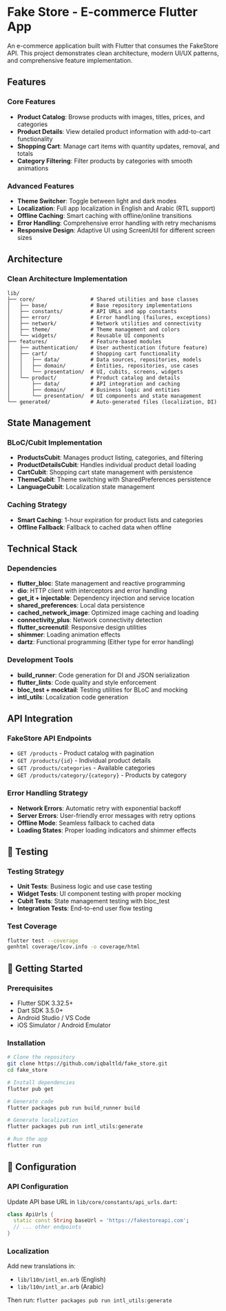 # Fake Store - E-commerce Flutter App

An e-commerce application built with Flutter that consumes the FakeStore API. This project demonstrates clean architecture, modern UI/UX patterns, and comprehensive feature implementation.

## Features

### Core Features
- **Product Catalog**: Browse products with images, titles, prices, and categories
- **Product Details**: View detailed product information with add-to-cart functionality  
- **Shopping Cart**: Manage cart items with quantity updates, removal, and totals
- **Category Filtering**: Filter products by categories with smooth animations

### Advanced Features
- **Theme Switcher**: Toggle between light and dark modes
- **Localization**: Full app localization in English and Arabic (RTL support)
- **Offline Caching**: Smart caching with offline/online transitions
- **Error Handling**: Comprehensive error handling with retry mechanisms
- **Responsive Design**: Adaptive UI using ScreenUtil for different screen sizes

## Architecture

### Clean Architecture Implementation
```
lib/
├── core/                  # Shared utilities and base classes
│   ├── base/              # Base repository implementations  
│   ├── constants/         # API URLs and app constants
│   ├── error/             # Error handling (failures, exceptions)
│   ├── network/           # Network utilities and connectivity
│   ├── theme/             # Theme management and colors
│   └── widgets/           # Reusable UI components
├── features/              # Feature-based modules
│   ├── authentication/    # User authentication (future feature)
│   ├── cart/              # Shopping cart functionality
│   │   ├── data/          # Data sources, repositories, models
│   │   ├── domain/        # Entities, repositories, use cases
│   │   └── presentation/  # UI, cubits, screens, widgets
│   └── product/           # Product catalog and details
│       ├── data/          # API integration and caching
│       ├── domain/        # Business logic and entities
│       └── presentation/  # UI components and state management
└── generated/             # Auto-generated files (localization, DI)
```



## State Management

### BLoC/Cubit Implementation
- **ProductsCubit**: Manages product listing, categories, and filtering
- **ProductDetailsCubit**: Handles individual product detail loading
- **CartCubit**: Shopping cart state management with persistence
- **ThemeCubit**: Theme switching with SharedPreferences persistence
- **LanguageCubit**: Localization state management

### Caching Strategy
- **Smart Caching**: 1-hour expiration for product lists and categories
- **Offline Fallback**: Fallback to cached data when offline

## Technical Stack

### Dependencies
- **flutter_bloc**: State management and reactive programming
- **dio**: HTTP client with interceptors and error handling
- **get_it + injectable**: Dependency injection and service location
- **shared_preferences**: Local data persistence
- **cached_network_image**: Optimized image caching and loading
- **connectivity_plus**: Network connectivity detection
- **flutter_screenutil**: Responsive design utilities
- **shimmer**: Loading animation effects
- **dartz**: Functional programming (Either type for error handling)

### Development Tools
- **build_runner**: Code generation for DI and JSON serialization
- **flutter_lints**: Code quality and style enforcement
- **bloc_test + mocktail**: Testing utilities for BLoC and mocking
- **intl_utils**: Localization code generation

## API Integration

### FakeStore API Endpoints
- `GET /products` - Product catalog with pagination
- `GET /products/{id}` - Individual product details
- `GET /products/categories` - Available categories
- `GET /products/category/{category}` - Products by category

### Error Handling Strategy
- **Network Errors**: Automatic retry with exponential backoff
- **Server Errors**: User-friendly error messages with retry options
- **Offline Mode**: Seamless fallback to cached data
- **Loading States**: Proper loading indicators and shimmer effects


## 🧪 Testing

### Testing Strategy
- **Unit Tests**: Business logic and use case testing
- **Widget Tests**: UI component testing with proper mocking
- **Cubit Tests**: State management testing with bloc_test
- **Integration Tests**: End-to-end user flow testing

### Test Coverage
```bash
flutter test --coverage
genhtml coverage/lcov.info -o coverage/html
```

## 🚀 Getting Started

### Prerequisites
- Flutter SDK 3.32.5+
- Dart SDK 3.5.0+
- Android Studio / VS Code
- iOS Simulator / Android Emulator

### Installation
```bash
# Clone the repository
git clone https://github.com/iqbaltld/fake_store.git
cd fake_store

# Install dependencies
flutter pub get

# Generate code
flutter packages pub run build_runner build

# Generate localization
flutter packages pub run intl_utils:generate

# Run the app
flutter run
```

## 🔧 Configuration

### API Configuration
Update API base URL in `lib/core/constants/api_urls.dart`:
```dart
class ApiUrls {
  static const String baseUrl = 'https://fakestoreapi.com';
  // ... other endpoints
}
```

### Localization
Add new translations in:
- `lib/l10n/intl_en.arb` (English)
- `lib/l10n/intl_ar.arb` (Arabic)

Then run: `flutter packages pub run intl_utils:generate`

